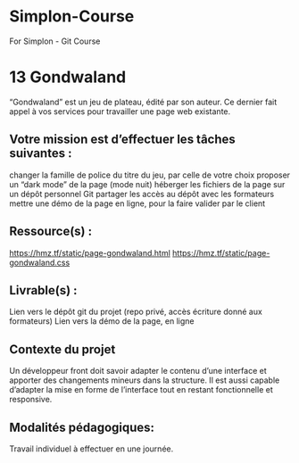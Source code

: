 # Simplon-Course
For Simplon - Git Course



# 13 Gondwaland

“Gondwaland” est un jeu de plateau, édité par son auteur. Ce dernier fait appel à vos services pour travailler une page web existante.

## Votre mission est d’effectuer les tâches suivantes :
changer la famille de police du titre du jeu, par celle de votre choix
proposer un “dark mode” de la page (mode nuit)
héberger les fichiers de la page sur un dépôt personnel Git
partager les accès au dépôt avec les formateurs
mettre une démo de la page en ligne, pour la faire valider par le client

## Ressource(s) :

https://hmz.tf/static/page-gondwaland.html
https://hmz.tf/static/page-gondwaland.css



##  Livrable(s) :

Lien vers le dépôt git du projet (repo privé, accès écriture donné aux formateurs)
Lien vers la démo de la page, en ligne

## Contexte du projet
Un développeur front doit savoir adapter le contenu d’une interface et apporter des changements mineurs dans la structure. Il est aussi capable d’adapter la mise en forme de l’interface tout en restant fonctionnelle et responsive.


##  Modalités pédagogiques:
Travail individuel à effectuer en une journée.

